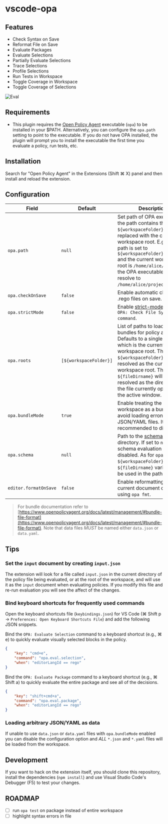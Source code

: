# vscode-opa

## Features

* Check Syntax on Save
* Reformat File on Save
* Evaluate Packages
* Evaluate Selections
* Partially Evaluate Selections
* Trace Selections
* Profile Selections
* Run Tests in Workspace
* Toggle Coverage in Workspace
* Toggle Coverage of Selections

![Eval](https://raw.githubusercontent.com/tsandall/vscode-opa/master/eval.gif)

## Requirements

* This plugin requires the [Open Policy Agent](https://github.com/open-policy-agent/opa) executable (`opa`) to be installed in your $PATH. Alternatively, you can configure the `opa.path` setting to point to the executable. If you do not have OPA installed, the plugin will prompt you to install the executable the first time you evaluate a policy, run tests, etc.

## Installation

Search for "Open Policy Agent" in the Extensions (Shift ⌘ X) panel and then install and reload the extension.

## Configuration

| Field | Default | Description |
| --- | --- | --- |
| `opa.path` | `null` | Set path of OPA executable. If the path contains the string `${workspaceFolder}` it will be replaced with the current workspace root. E.g., if the path is set to `${workspaceFolder}/bin/opa` and the current workspace root is `/home/alice/project`, the OPA executable path will resolve to `/home/alice/project/bin/opa`. |
| `opa.checkOnSave` | `false` | Enable automatic checking of .rego files on save. |
| `opa.strictMode` | `false` | Enable [strict-mode](https://www.openpolicyagent.org/docs/latest/strict/) for the `OPA: Check File Syntax command`. |
| `opa.roots` | `[${workspaceFolder}]` | List of paths to load as bundles for policy and data. Defaults to a single entry which is the current workspace root. The variable `${workspaceFolder}` will be resolved as the current workspace root. The variable `${fileDirname}` will be resolved as the directory of the file currently opened in the active window. |
| `opa.bundleMode`  | `true`  | Enable treating the workspace as a bundle to avoid loading erroneous data JSON/YAML files. It is _NOT_ recommended to disable this. |
| `opa.schema` | `null` | Path to the [schema](https://www.openpolicyagent.org/docs/latest/schemas/) file or directory. If set to `null`, schema evaluation is disabled. As for `opa.roots`, `${workspaceFolder}` and `${fileDirname}` variables can be used in the path. |
| `editor.formatOnSave` | `false` | Enable reformatting the current document on save by using `opa fmt`. |

> For bundle documentation refer to [https://www.openpolicyagent.org/docs/latest/management/#bundle-file-format](https://www.openpolicyagent.org/docs/latest/management/#bundle-file-format).
  Note that data files *MUST* be named either `data.json` or `data.yaml`.

## Tips

### Set the `input` document by creating `input.json`

The extension will look for a file called `input.json` in the current directory of the policy file being evaluated, or at the root of the workspace, and will use it as the `input` document when evaluating policies. If you modify this file and re-run evaluation you will see the affect of the changes.

### Bind keyboard shortcuts for frequently used commands

Open the keyboard shortcuts file (`keybindings.json`) for VS Code (⌘ Shift p → `Preferences: Open Keyboard Shortcuts File`) and add the following JSON snippets.

Bind the `OPA: Evaluate Selection` command to a keyboard shortcut (e.g., ⌘ e) to quickly evaluate visually selected blocks in the policy.

```json
{
    "key": "cmd+e",
    "command": "opa.eval.selection",
    "when": "editorLangId == rego"
}
```

Bind the `OPA: Evaluate Package` command to a keyboard shortcut (e.g., ⌘ Shift a) to quickly evaluate the entire package and see all of the decisions.

```json
{
    "key": "shift+cmd+a",
    "command": "opa.eval.package",
    "when": "editorLangId == rego"
}
```

### Loading arbitrary JSON/YAML as data

If unable to use `data.json` or `data.yaml` files with `opa.bundleMode` enabled
you can disable the configuration option and *ALL* `*.json` and `*.yaml` files
will be loaded from the workspace.

## Development

If you want to hack on the extension itself, you should clone this repository, install the dependencies (`npm install`) and use Visual Studio Code's Debugger (F5) to test your changes.

## ROADMAP

* [ ] run `opa test` on package instead of entire workspace
* [ ] highlight syntax errors in file
